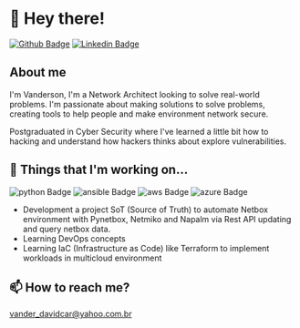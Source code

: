 # 👋 Hey there!
[![Github Badge](https://img.shields.io/badge/-Github-000?style=flat-square&logo=Github&logoColor=white&link=https://github.com/vanderdavidcar)](https://github.com/vanderdavidcar)
[![Linkedin Badge](https://img.shields.io/badge/-LinkedIn-blue?style=flat-square&logo=Linkedin&logoColor=white&link=https://www.linkedin.com/in/vanderson-cardoso-1878a752/)](https://www.linkedin.com/in/vanderson-cardoso-1878a752/)

## About me
I'm Vanderson, I'm a Network Architect looking to solve real-world problems. I'm passionate about making solutions to solve problems, creating tools to help people and make environment network secure.

Postgraduated in Cyber Security where I've learned a little bit how to hacking and understand how hackers thinks about explore vulnerabilities.
## 👀 Things that I'm working on...

![python Badge](https://img.shields.io/badge/-Python-blue?style=flat-square&logo=python&logoColor=white)
![ansible Badge](https://img.shields.io/badge/-Ansible-black?style=flat-square&logo=ansible&logoColor=white)
![aws Badge](https://img.shields.io/badge/-AWS-orange?style=flat-square&logo=AWS&logoColor=white)
![azure Badge](https://img.shields.io/badge/-Azure-blue?style=flat-square&logo=AZURE&logoColor=white)

- Development a project SoT (Source of Truth) to automate Netbox environment with Pynetbox, Netmiko and Napalm via Rest API updating and query netbox data.
- Learning DevOps concepts
- Learning IaC (Infrastructure as Code) like Terraform to implement workloads in multicloud environment

## 📫 How to reach me?

vander_davidcar@yahoo.com.br

<!---
vanderdavidcar/vanderdavidcar is a ✨ special ✨ repository because its `README.md` (this file) appears on your GitHub profile.
You can click the Preview link to take a look at your changes.
--->
